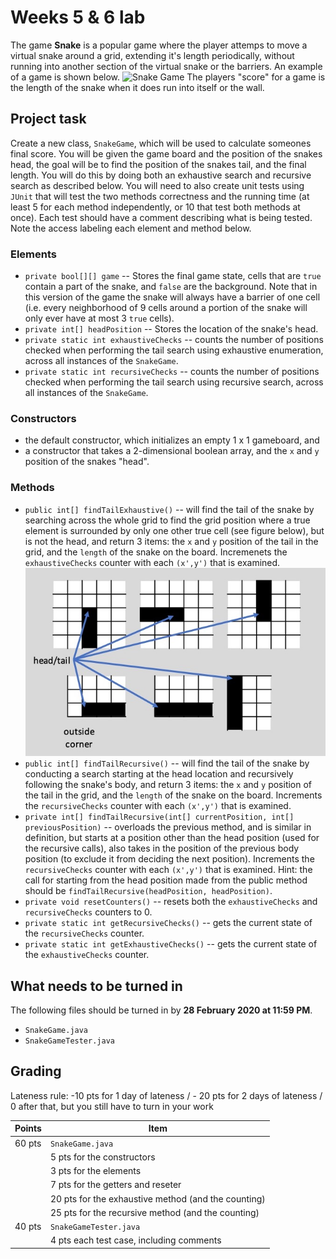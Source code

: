 # Weeks 5 & 6 lab
The game **Snake** is a popular game where the player attemps to move a virtual snake around a grid, extending it's length periodically, without running into another section of the virtual snake or the barriers. An example of a game is shown below. 
![Snake Game](https://miro.medium.com/max/1600/1*dQzFEaAHwxouaImAuUd3EQ.gif)
The players "score" for a game is the length of the snake when it does run into itself or the wall. 

## Project task
Create a new class, `SnakeGame`, which will be used to calculate someones final score.  You will be given the game board and the position of the snakes head, the goal will be to find the position of the snakes tail, and the final length. You will do this by doing both an exhaustive search and recursive search as described below. You will need to also create unit tests using `JUnit` that will test the two methods correctness and the running time (at least 5 for each method independently, or 10 that test both methods at once). Each test should have a comment describing what is being tested. Note the access labeling each element and method below. 

### Elements 
*  `private bool[][] game` -- Stores the final game state, cells that are `true` contain a part of the snake, and `false` are the background. Note that in this version of the game the snake will always have a barrier of one cell (i.e. every neighborhood of 9 cells around a portion of the snake will only ever have at most 3 `true` cells).
* `private int[] headPosition` -- Stores the location of the snake's head. 
* `private static int exhaustiveChecks` -- counts the number of positions checked when performing the tail search using exhaustive enumeration, across all instances of the `SnakeGame`. 
* `private static int recursiveChecks` -- counts the number of positions checked when performing the tail search using recursive search, across all instances of the `SnakeGame`.

### Constructors
* the default constructor, which initializes an empty 1 x 1 gameboard, and 
* a constructor that takes a 2-dimensional boolean array, and the `x` and `y` position of the snakes "head".

### Methods
* `public int[] findTailExhaustive()` -- will find the tail of the snake by searching across the whole grid to find the grid position where a true element is surrounded by only one other true cell (see figure below), but is not the head, and return 3 items: the `x` and `y` position of the tail in the grid, and the `length` of the snake on the board. Incremenets the `exhaustiveChecks` counter with each `(x',y')` that is examined. <br>
![Head and Tail example](images/headTailExample.jpeg)
* `public int[] findTailRecursive()` -- will find the tail of the snake by conducting a search starting at the head location and recursively following the snake's body, and return 3 items: the `x` and `y` position of the tail in the grid, and the `length` of the snake on the board. Increments the `recursiveChecks` counter with each `(x',y')` that is examined.
* `private int[] findTailRecursive(int[] currentPosition, int[] previousPosition)` -- overloads the previous method, and is similar in definition, but starts at a position other than the head position (used for the recursive calls), also takes in the position of the previous body position (to exclude it from deciding the next position). Increments the `recursiveChecks` counter with each `(x',y')` that is examined. Hint: the call for starting from the head position made from the public method should be `findTailRecursive(headPosition, headPosition)`.
* `private void resetCounters()` -- resets both the `exhaustiveChecks` and `recursiveChecks` counters to 0. 
* `private static int getRecursiveChecks()` -- gets the current state of the `recursiveChecks` counter. 
* `private static int getExhaustiveChecks()` -- gets the current state of the `exhaustiveChecks` counter. 

## What needs to be turned in
The following files should be turned in by **28 February 2020 at 11:59 PM**.
* `SnakeGame.java`
* `SnakeGameTester.java`

## Grading 
Lateness rule: -10 pts for 1 day of lateness / - 20 pts for 2 days of lateness / 0 after that, but you still have to turn in your work 

| Points | Item |
| --- | --- |
| 60 pts	| `SnakeGame.java` |
| | 5 pts for the constructors |
| | 3 pts for the elements |
| | 7 pts for the getters and reseter |
| | 20 pts for the exhaustive method (and the counting) |
| | 25 pts for the recursive method (and the counting) |
| 40 pts	| `SnakeGameTester.java`| 
| | 4 pts each test case, including comments|

